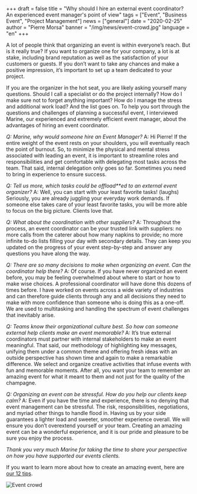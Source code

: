 +++
draft = false
title = "Why should I hire an external event coordinator? An experienced event manager's point of view"
tags = ["Event", "Business Event", "Project Management"]
news = ["general"]
date = "2020-02-25"
author = "Pierre Morsa"
banner = "/img/news/event-crowd.jpg"
language = "en"
+++

A lot of people think that organizing an event is within everyone’s reach. But is it really true? If you want to organize one for your company, a lot is at stake, including brand reputation as well as the satisfaction of your customers or guests. If you don’t want to take any chances and make a positive impression, it’s important to set up a team dedicated to your project.

If you are the organizer in the hot seat, you are likely asking yourself many questions. Should I call a specialist or do the project internally? How do I make sure not to forget anything important? How do I manage the stress and additional work load? And the list goes on. To help you sort through the questions and challenges of planning a successful event, I interviewed Marine, our experienced and extremely efficient event manager, about the advantages of hiring an event coordinator.

*Q: Marine, why* *would someone* *hire an Event Manager?*
A: Hi Pierre! If the entire weight of the event rests on your shoulders, you will eventually reach the point of burnout. So, to minimize the physical and mental stress associated with leading an event, it is important to streamline roles and responsibilities and get comfortable with delegating most tasks across the team. That said, internal delegation only goes so far. Sometimes you need to bring in experience to ensure success.

*Q: Tell us more, which tasks could* *be* *offload**ed* *to an external event organizer?*
A: Well, you can start with your least favorite tasks! (laughs) Seriously, you are already juggling your everyday work demands. If someone else takes care of your least favorite tasks, you will be more able to focus on the big picture. Clients love that.

*Q: What about the coordination with other suppliers?*
A: Throughout the process, an event coordinator can be your trusted link with suppliers: no more calls from the caterer about how many napkins to provide; no more infinite to-do lists filling your day with secondary details. They can keep you updated on the progress of your event step-by-step and answer any questions you have along the way.

*Q:* *There are so many decisions* *to make when organizing an event. Can the coordinator help* *there?*
A: Of course. If you have never organized an event before, you may be feeling overwhelmed about where to start or how to make wise choices. A professional coordinator will have done this dozens of times before. I have worked on events across a wide variety of industries and can therefore guide clients through any and all decisions they need to make with more confidence than someone who is doing this as a one-off. We are used to multitasking and handling the spectrum of event challenges that inevitably arise.

*Q:* *Teams know their organizational culture best. So how can someone external* *help* *clients* *make* *an* *event memorable?*
A: It’s true external coordinators must partner with internal stakeholders to make an event meaningful. That said, our methodology of highlighting key messages, unifying them under a common theme and offering fresh ideas with an outside perspective has shown time and again to make a remarkable difference. We select and organize creative activities that infuse events with fun and memorable moments. After all, you want your team to remember an amazing event for what it meant to them and not just for the quality of the champagne.

*Q: Organizing an event can be stressful.* *How do you help our clients keep calm?*
A: Even if you have the time and experience, there is no denying that event management can be stressful. The risk, responsibilities, negotiations, and myriad other things to handle flood in. Having us by your side guarantees a lighter load and sweeter, smoother experience overall. We will ensure you don’t overextend yourself or your team. Creating an amazing event can be a wonderful experience, and it is our pride and pleasure to be sure you enjoy the process.

*Thank you very much Marine for taking the time to* *share your perspective on how you have supported our events clients.* 

If you want to learn more about how to create an amazing event, here are [our 12 tips](https://www.ideasonstage.com/news/2019/09/24/2019-09-24-to-make-an-amazing-event-don-t-just-sit-there-do-something/).

![Event crowd](/img/news/event-crowd.jpg)